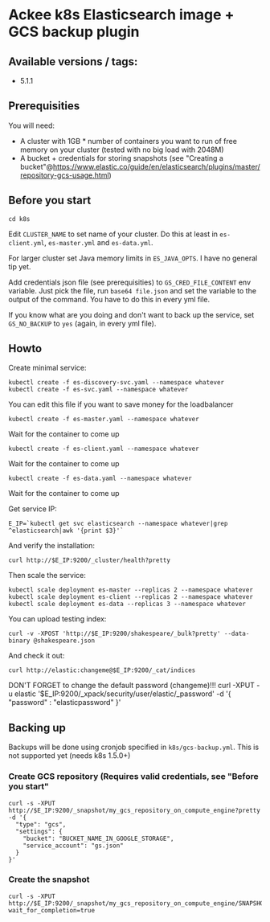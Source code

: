 # Ackee k8s Elasticsearch image + GCS backup plugin

## Available versions / tags:
- 5.1.1

## Prerequisities

You will need:
* A cluster with 1GB * number of containers you want to run of free memory on your cluster (tested with no big load with 2048M)
* A bucket + credentials for storing snapshots (see "Creating a bucket"@https://www.elastic.co/guide/en/elasticsearch/plugins/master/repository-gcs-usage.html)

## Before you start

    cd k8s

Edit `CLUSTER_NAME` to set name of your cluster. Do this at least in `es-client.yml`, `es-master.yml` and `es-data.yml`.

For larger cluster set Java memory limits in `ES_JAVA_OPTS`. I have no general tip yet.

Add credentials json file (see prerequisities) to `GS_CRED_FILE_CONTENT` env variable. Just pick the file, run `base64 file.json` and set the variable to the output of the command. You have to do this in every yml file.

If you know what are you doing and don't want to back up the service, set `GS_NO_BACKUP` to `yes` (again, in every yml file).

## Howto

Create minimal service:

    kubectl create -f es-discovery-svc.yaml --namespace whatever
    kubectl create -f es-svc.yaml --namespace whatever

You can edit this file if you want to save money for the loadbalancer

    kubectl create -f es-master.yaml --namespace whatever
Wait for the container to come up

    kubectl create -f es-client.yaml --namespace whatever
Wait for the container to come up

    kubectl create -f es-data.yaml --namespace whatever
Wait for the container to come up

Get service IP:

    E_IP=`kubectl get svc elasticsearch --namespace whatever|grep ^elasticsearch|awk '{print $3}'`

And verify the installation:

    curl http://$E_IP:9200/_cluster/health?pretty

Then scale the service:

    kubectl scale deployment es-master --replicas 2 --namespace whatever
    kubectl scale deployment es-client --replicas 2 --namespace whatever
    kubectl scale deployment es-data --replicas 3 --namespace whatever

You can upload testing index:

    curl -v -XPOST 'http://$E_IP:9200/shakespeare/_bulk?pretty' --data-binary @shakespeare.json

And check it out:

    curl http://elastic:changeme@$E_IP:9200/_cat/indices

DON'T FORGET to change the default password (changeme)!!!
    curl -XPUT -u elastic '$E_IP:9200/_xpack/security/user/elastic/_password' -d '{
       "password" : "elasticpassword"
    }'

## Backing up

Backups will be done using cronjob specified in `k8s/gcs-backup.yml`. This is not supported yet (needs k8s 1.5.0+)

### Create GCS repository (Requires valid credentials, see "Before you start"

    curl -s -XPUT http://$E_IP:9200/_snapshot/my_gcs_repository_on_compute_engine?pretty -d '{
      "type": "gcs",
      "settings": {
        "bucket": "BUCKET_NAME_IN_GOOGLE_STORAGE",
        "service_account": "gs.json"
      }
    }'

### Create the snapshot

    curl -s -XPUT http://$E_IP:9200/_snapshot/my_gcs_repository_on_compute_engine/SNAPSHOT_NAME?wait_for_completion=true
